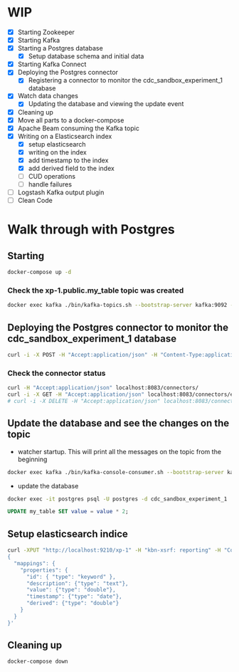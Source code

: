 # WIP
- [x] Starting Zookeeper
- [x] Starting Kafka
- [x] Starting a Postgres database
  - [x] Setup database schema and initial data
- [x] Starting Kafka Connect
- [x] Deploying the Postgres connector
  - [x] Registering a connector to monitor the cdc_sandbox_experiment_1 database
- [x] Watch data changes
  - [x] Updating the database and viewing the update event
- [x] Cleaning up
- [x] Move all parts to a docker-compose
- [x] Apache Beam consuming the Kafka topic
- [x] Writing on a Elasticsearch index
  - [x] setup elasticsearch
  - [x] writing on the index
  - [x] add timestamp to the index
  - [x] add derived field to the index
  - [ ] CUD operations
  - [ ] handle failures
- [ ] Logstash Kafka output plugin
- [ ] Clean Code

# Walk through with Postgres

## Starting

```sh
docker-compose up -d
```

### Check the xp-1.public.my_table topic was created

```sh
docker exec kafka ./bin/kafka-topics.sh --bootstrap-server kafka:9092 --list
```

## Deploying the Postgres connector to monitor the cdc_sandbox_experiment_1 database

```sh
curl -i -X POST -H "Accept:application/json" -H "Content-Type:application/json" localhost:8083/connectors/ -d @register-postgres.json
```

### Check the connector status

```sh
curl -H "Accept:application/json" localhost:8083/connectors/
curl -i -X GET -H "Accept:application/json" localhost:8083/connectors/experiment-1-connector/status
# curl -i -X DELETE -H "Accept:application/json" localhost:8083/connectors/experiment-1-connector
```

## Update the database and see the changes on the topic

- watcher startup. This will print all the messages on the topic from the beginning

```sh
docker exec kafka ./bin/kafka-console-consumer.sh --bootstrap-server kafka:9092 --topic xp-1.public.my_table --from-beginning
```

- update the database

```sh
docker exec -it postgres psql -U postgres -d cdc_sandbox_experiment_1
```

```sql
UPDATE my_table SET value = value * 2;
```

## Setup elasticsearch indice

```sh
curl -XPUT "http://localhost:9210/xp-1" -H "kbn-xsrf: reporting" -H "Content-Type: application/json" -d'
{
  "mappings": {
    "properties": {
      "id": { "type": "keyword" },
      "description": {"type": "text"},
      "value": {"type": "double"},
      "timestamp": {"type": "date"},
      "derived": {"type": "double"}
    }
  }
}'
```

## Cleaning up

```sh
docker-compose down
```
